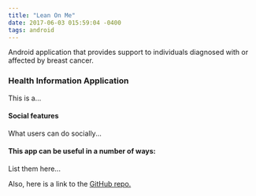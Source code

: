 ```yaml
---
title: "Lean On Me"
date: 2017-06-03 015:59:04 -0400
tags: android
---
```

Android application that provides support to individuals diagnosed with or affected by breast cancer.
<!--sep-->

### Health Information Application ###

This is a...
#### Social features ####
What users can do socially...

#### This app can be useful in a number of ways: ####

List them here...

Also, here is a link to the [GitHub repo.](https://github.com/ngbrown11/LeanOnMe)
